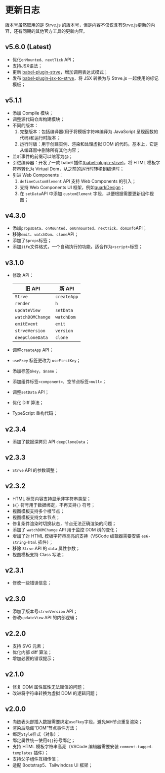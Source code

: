 # 更新日志

版本号虽然取用的是 Strve.js 的版本号，但是内容不仅仅含有Strve.js更新的内容，还有同期的其他官方工具的更新内容。

## v5.6.0 (Latest)

- 优化`onMounted`、`nextTick` API；
- 支持JSX语法；
- 更新 [babel-plugin-strve](https://www.npmjs.com/package/babel-plugin-strve)，增加调用表达式模式；
- 发布 [babel-plugin-jsx-to-strve](https://www.npmjs.com/package/babel-plugin-jsx-to-strve)，将 JSX 转换为与 Strve.js 一起使用的标记模板；

## v5.1.1

- 添加 Compile 模块；
- 调整源代码仓库构建模块；
- 不同的版本：
  1. 完整版本：包括编译器(用于将模板字符串编译为 JavaScript 呈现函数的代码)和运行时版本；
  2. 运行时版：用于创建实例、渲染和处理虚拟 DOM 的代码。基本上，它是从编译器中删除所有其他内容；
- 监听事件的前缀可以缩写为@；
- 引进编译器：开发了一款 babel 插件[(babel-plugin-strve)](https://www.npmjs.com/package/babel-plugin-strve)，将 HTML 模板字符串转化为 Virtual Dom，从之前的运行时转移到编译时；
- 引进 Web Components：
  1. `defineCustomElement` API 支持 Web Components 的引入；
  2. 支持 Web Components UI 框架，例如[quarkDesign](https://quark-design.hellobike.com/)；
  3. 在 `setData`API 中添加 `customElement` 字段，以便根据需要更新组件视图；

## v4.3.0

- 添加`propsData`、`onMounted`、`onUnmounted`、`nextTick`、`domInfo`API；
- 移除`emit`、`watchDom`、`clone`API；
- 添加了`$props`标签；
- 添加`iife`文件格式，一个自动执行的功能，适合作为`<script>`标签；

## v3.1.0

- 修改 API：

  | 旧 API           | 新 API      |
  | ---------------- | ----------- |
  | `Strve`          | `createApp` |
  | `render`         | `h`         |
  | `updateView`     | `setData`   |
  | `watchDOMChange` | `watchDom`  |
  | `emitEvent`      | `emit`      |
  | `strveVersion`   | `version`   |
  | `deepCloneData`  | `clone`     |

- 调整`createApp` API；
- `useFkey` 标签更改为 `useFirstKey`；
- 添加标签`$key`，`$name`；
- 添加组件标签`<component>`，空节点标签`<null>`；
- 调整`setData` API；
- 优化 Diff 算法；
- TypeScript 重构代码；

## v2.3.4

- 添加了数据深拷贝 API `deepCloneData`；

## v2.3.3

- `Strve` API 的参数调整；

## v2.3.2

- HTML 标签内容支持显示非字符串类型；
- `${}` 符号用于数据绑定，不再支持`{}` 符号；
- 视图模板支持多个根节点；
- 视图模板支持文本节点；
- 修复条件渲染时切换状态，节点无法正确渲染的问题；
- 添加了 `watchDOMChange` API 用于监控 DOM 树的变化；
- 增加了对 HTML 模板字符串高亮的支持（VSCode 编辑器需要安装 `es6-string-html` 插件）；
- 移除 `Strve` API 的 `data` 属性参数；
- 视图模板支持 Class 写法；

## v2.3.1

- 修改一些错误信息；

## v2.3.0

- 添加了版本号`strveVersion` API；
- 修改`updateView` API 的内部逻辑；

## v2.2.0

- 支持 SVG 元素；
- 优化内部 diff 算法；
- 增加必要的错误提示；

## v2.1.0

- 修复 DOM 属性属性无法赋值的问题；
- 改进将字符串转换为虚拟 DOM 的逻辑问题；

## v2.0.0

- 向链表头部插入数据需要绑定`useFkey`字段，避免`DOM`节点重复渲染；
- 渲染后隐藏“DOM”节点事件方法；
- 绑定`Style`样式（对象）；
- 绑定属性统一使用`${}`符号绑定；
- 支持 HTML 模板字符串高亮（VSCode 编辑器需要安装 `comment-tagged-templates` 插件）；
- 支持父子组件互相传值；
- 适配 Bootstrap5、Tailwindcss UI 框架；
